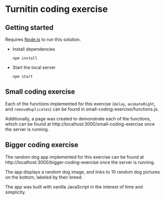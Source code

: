 # Turnitin coding exercise

## Getting started

Requires [Node.js](https://nodejs.org/) to run this solution.

- Install dependencies
  ```
  npm install
  ```
- Start the local server
  ```
  npm start
  ```

## Small coding exercise

Each of the functions implemented for this exercise (`delay`, `animateRight`, and `removeDuplicates`) can be found in small-coding-exercise/functions.js.

Additionally, a page was created to demonstrate each of the functions, which can be found at http://localhost:3000/small-coding-exercise once the server is running.

## Bigger coding exercise

The random dog app implemented for this exercise can be found at http://localhost:3000/bigger-coding-exercise once the server is running.

The app displays a random dog image, and links to 10 random dog pictures on the bottom, labeled by their breed.

The app was built with vanilla JavaScript in the interest of time and simplicity.
